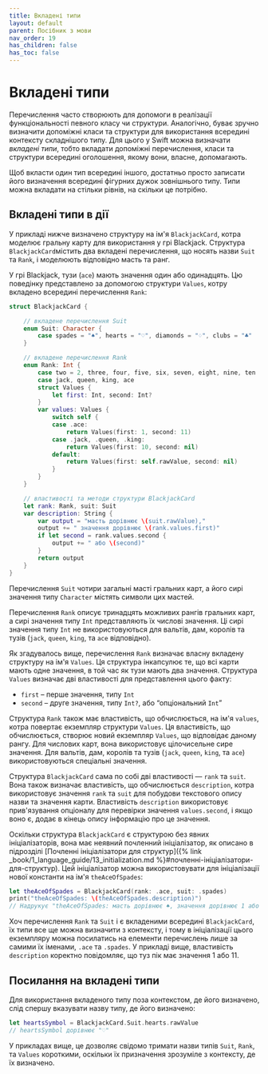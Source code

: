 ```yaml
---
title: Вкладені типи
layout: default
parent: Посібник з мови
nav_order: 19
has_children: false
has_toc: false
---
```


# Вкладені типи

Перечислення часто створюють для допомоги в реалізації функціональності певного класу чи структури. Аналогічно, буває зручно визначити допоміжні класи та структури для використання всередині контексту складнішого типу. Для цього у Swift можна визначати _вкладені типи_, тобто вкладати допоміжні перечислення, класи та структури всередині оголошення, якому вони, власне, допомагають.

Щоб вкласти один тип всередині іншого, достатньо просто записати його визначення всередині фігурних дужок зовнішнього типу. Типи можна вкладати на стільки рівнів, на скільки це потрібно.

## Вкладені типи в дії

У прикладі нижче визначено структуру на ім'я `BlackjackCard`, котра моделює гральну карту для використання у грі Blackjack. Структура `BlackjackCard`містить два вкладені перечислення, що носять назви `Suit` та `Rank`, і моделюють відповідно масть та ранг.

У грі Blackjack, тузи \(`ace`\) мають значення один або одинадцять. Цю поведінку представлено за допомогою структури `Values`, котру вкладено всередині перечислення `Rank`:

```swift
struct BlackjackCard {

    // вкладене перечислення Suit
    enum Suit: Character {
        case spades = "♠", hearts = "♡", diamonds = "♢", clubs = "♣"
    }

    // вкладене перечислення Rank
    enum Rank: Int {
        case two = 2, three, four, five, six, seven, eight, nine, ten
        case jack, queen, king, ace
        struct Values {
            let first: Int, second: Int?
        }
        var values: Values {
            switch self {
            case .ace:
                return Values(first: 1, second: 11)
            case .jack, .queen, .king:
                return Values(first: 10, second: nil)
            default:
                return Values(first: self.rawValue, second: nil)
            }
        }
    }

    // властивості та методи структури BlackjackCard
    let rank: Rank, suit: Suit
    var description: String {
        var output = "масть дорівнює \(suit.rawValue),"
        output += " значення дорівнює \(rank.values.first)"
        if let second = rank.values.second {
            output += " або \(second)"
        }
        return output
    }
}
```

Перечислення `Suit` чотири загальні масті гральних карт, а його сирі значення типу `Character` містять символи цих мастей.

Перечислення `Rank` описує тринадцять можливих рангів гральних карт, а сирі значення типу `Int` представляють їх числові значення. Ці сирі значення типу `Int` не використовуються для вальтів, дам, королів та тузів \(`jack`, `queen`, `king`, та `ace` відповідно\).

Як згадувалось вище, перечислення `Rank` визначає власну вкладену структуру на ім'я `Values`. Ця структура інкапсулює те, що всі карти мають одне значення, в той час як тузи мають два значення. Структура `Values` визначає дві властивості для представлення цього факту:

* `first` – перше значення, типу `Int`
* `second` – друге значення, типу `Int?`, або “опціональний `Int`”

Структура `Rank` також має властивість, що обчислюється, на ім'я `values`, котра повертає екземпляр структури `Values`. Ця властивість, що обчислюється, створює новий екземпляр `Values`, що відповідає даному рангу. Для числових карт, вона використовує цілочисельне сире значення. Для вальтів, дам, королів та тузів \(`jack`, `queen`, `king`, та `ace`\) використовуються спеціальні значення.

Структура `BlackjackCard` сама по собі дві властивості — `rank` та `suit`. Вона також визначає властивість, що обчислюється `description`, котра використовує значення `rank` та `suit` для побудови текстового опису назви та значення карти. Властивість `description` використовує прив'язування опціоналу для перевірки значення `values.second`, і якщо воно є, додає в кінець опису інформацію про це значення.

Оскільки структура `BlackjackCard` є структурою без явних ініціалізаторів, вона має неявний почленний ініціалізатор, як описано в підрозділі [Почленні ініціалізатори для структур]({% link _book/1_language_guide/13_initialization.md %}#почленні-ініціалізатори-для-структур). Цей ініціалізатор можна використовувати для ініціалізації нової константи на ім'я `theAceOfSpades`:

```swift
let theAceOfSpades = BlackjackCard(rank: .ace, suit: .spades)
print("theAceOfSpades: \(theAceOfSpades.description)")
// Надрукує "theAceOfSpades: масть дорівнює ♠, значення дорівнює 1 або 11"
```

Хоч перечислення `Rank` та `Suit` і є вкладеними всередині `BlackjackCard`, їх типи все ще можна визначити з контексту, і тому в ініціалізації цього екземпляру можна посилатись на елементи перечислень лише за самими їх іменами, `.ace` та `.spades`. У прикладі вище, властивість `description` коректно повідомляє, що туз пік має значення 1 або 11.

## Посилання на вкладені типи

Для використання вкладеного типу поза контекстом, де його визначено, слід спершу вказувати назву типу, де його визначено:

```swift
let heartsSymbol = BlackjackCard.Suit.hearts.rawValue
// heartsSymbol дорівнює "♡"
```

У прикладах вище, це дозволяє свідомо тримати назви типів `Suit`, `Rank`, та `Values` короткими, оскільки їх призначення зрозуміле з контексту, де їх визначено.

